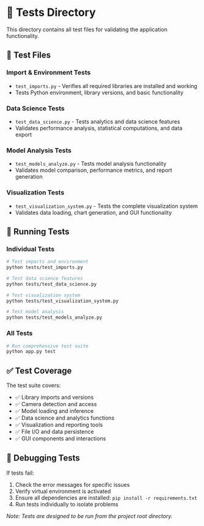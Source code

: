 # 🔬 Tests Directory

This directory contains all test files for validating the application functionality.

## 🧪 Test Files

### Import & Environment Tests
- `test_imports.py` - Verifies all required libraries are installed and working
- Tests Python environment, library versions, and basic functionality

### Data Science Tests
- `test_data_science.py` - Tests analytics and data science features
- Validates performance analysis, statistical computations, and data export

### Model Analysis Tests
- `test_models_analyze.py` - Tests model analysis functionality
- Validates model comparison, performance metrics, and report generation

### Visualization Tests
- `test_visualization_system.py` - Tests the complete visualization system
- Validates data loading, chart generation, and GUI functionality

## 🏃 Running Tests

### Individual Tests
```bash
# Test imports and environment
python tests/test_imports.py

# Test data science features  
python tests/test_data_science.py

# Test visualization system
python tests/test_visualization_system.py

# Test model analysis
python tests/test_models_analyze.py
```

### All Tests
```bash
# Run comprehensive test suite
python app.py test
```

## ✅ Test Coverage

The test suite covers:
- ✅ Library imports and versions
- ✅ Camera detection and access
- ✅ Model loading and inference
- ✅ Data science and analytics functions
- ✅ Visualization and reporting tools
- ✅ File I/O and data persistence
- ✅ GUI components and interactions

## 🐛 Debugging Tests

If tests fail:
1. Check the error messages for specific issues
2. Verify virtual environment is activated
3. Ensure all dependencies are installed: `pip install -r requirements.txt`
4. Run tests individually to isolate problems

*Note: Tests are designed to be run from the project root directory.*

